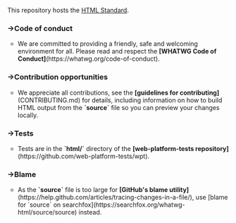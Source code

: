 This repository hosts the [HTML Standard](https://html.spec.whatwg.org/).

### ->Code of conduct

<ul type="circle"><li>We are committed to providing a friendly, safe and welcoming environment for all. Please read and respect the <b>[WHATWG Code of Conduct]</b>(https://whatwg.org/code-of-conduct).</li></ul>

### ->Contribution opportunities

<ul type="circle"><li>We appreciate all contributions, see the <b>[guidelines for contributing]</b>(CONTRIBUTING.md) for details, including information on how to build HTML output from the <b>`source`</b> file so you can preview your changes locally.</li></ul>

### ->Tests

<ul type="circle"><li>Tests are in the <b>`html/`</b> directory of the <b>[web-platform-tests repository]</b>(https://github.com/web-platform-tests/wpt).</li></ul>

### ->Blame

<ul type="circle"><li>As the <b>`source`</b> file is too large for <b>[GitHub's blame utility]</b>(https://help.github.com/articles/tracing-changes-in-a-file/), use [blame for `source` on searchfox](https://searchfox.org/whatwg-html/source/source) instead.</li></ul>
